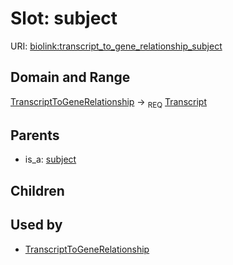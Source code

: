 # Slot: subject




URI: [biolink:transcript_to_gene_relationship_subject](https://w3id.org/biolink/vocab/transcript_to_gene_relationship_subject)
## Domain and Range

[TranscriptToGeneRelationship](TranscriptToGeneRelationship.md) ->  <sub>REQ</sub> [Transcript](Transcript.md)
## Parents

 *  is_a: [subject](sequence_feature_relationship_subject.md)
## Children

## Used by

 * [TranscriptToGeneRelationship](TranscriptToGeneRelationship.md)
